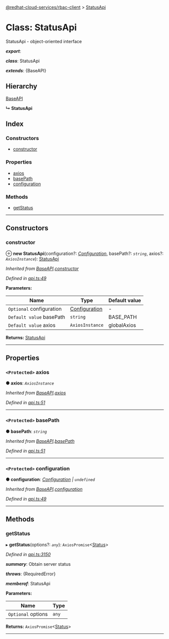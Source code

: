 [@redhat-cloud-services/rbac-client](../README.md) > [StatusApi](../classes/statusapi.md)

# Class: StatusApi

StatusApi - object-oriented interface

*__export__*: 

*__class__*: StatusApi

*__extends__*: {BaseAPI}

## Hierarchy

 [BaseAPI](baseapi.md)

**↳ StatusApi**

## Index

### Constructors

* [constructor](statusapi.md#constructor)

### Properties

* [axios](statusapi.md#axios)
* [basePath](statusapi.md#basepath)
* [configuration](statusapi.md#configuration)

### Methods

* [getStatus](statusapi.md#getstatus)

---

## Constructors

<a id="constructor"></a>

###  constructor

⊕ **new StatusApi**(configuration?: *[Configuration](configuration.md)*, basePath?: *`string`*, axios?: *`AxiosInstance`*): [StatusApi](statusapi.md)

*Inherited from [BaseAPI](baseapi.md).[constructor](baseapi.md#constructor)*

*Defined in [api.ts:49](https://github.com/RedHatInsights/javascript-clients/blob/master/packages/rbac/api.ts#L49)*

**Parameters:**

| Name | Type | Default value |
| ------ | ------ | ------ |
| `Optional` configuration | [Configuration](configuration.md) | - |
| `Default value` basePath | `string` |  BASE_PATH |
| `Default value` axios | `AxiosInstance` |  globalAxios |

**Returns:** [StatusApi](statusapi.md)

___

## Properties

<a id="axios"></a>

### `<Protected>` axios

**● axios**: *`AxiosInstance`*

*Inherited from [BaseAPI](baseapi.md).[axios](baseapi.md#axios)*

*Defined in [api.ts:51](https://github.com/RedHatInsights/javascript-clients/blob/master/packages/rbac/api.ts#L51)*

___
<a id="basepath"></a>

### `<Protected>` basePath

**● basePath**: *`string`*

*Inherited from [BaseAPI](baseapi.md).[basePath](baseapi.md#basepath)*

*Defined in [api.ts:51](https://github.com/RedHatInsights/javascript-clients/blob/master/packages/rbac/api.ts#L51)*

___
<a id="configuration"></a>

### `<Protected>` configuration

**● configuration**: *[Configuration](configuration.md) \| `undefined`*

*Inherited from [BaseAPI](baseapi.md).[configuration](baseapi.md#configuration)*

*Defined in [api.ts:49](https://github.com/RedHatInsights/javascript-clients/blob/master/packages/rbac/api.ts#L49)*

___

## Methods

<a id="getstatus"></a>

###  getStatus

▸ **getStatus**(options?: *`any`*): `AxiosPromise`<[Status](../interfaces/status.md)>

*Defined in [api.ts:3150](https://github.com/RedHatInsights/javascript-clients/blob/master/packages/rbac/api.ts#L3150)*

*__summary__*: Obtain server status

*__throws__*: {RequiredError}

*__memberof__*: StatusApi

**Parameters:**

| Name | Type |
| ------ | ------ |
| `Optional` options | `any` |

**Returns:** `AxiosPromise`<[Status](../interfaces/status.md)>

___

